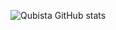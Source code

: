![Qubista GitHub stats](https://github-readme-stats.vercel.app/api?username=Qubista&show_icons=true&theme=shadow_red)
